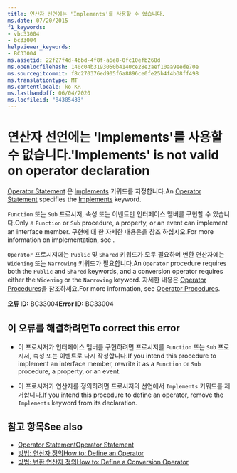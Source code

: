 ```yaml
---
title: 연산자 선언에는 'Implements'를 사용할 수 없습니다.
ms.date: 07/20/2015
f1_keywords:
- vbc33004
- bc33004
helpviewer_keywords:
- BC33004
ms.assetid: 22f27f4d-4bbd-4f8f-a6e8-0fc10efb268d
ms.openlocfilehash: 140c04b3193050b4140ce28e2aef10aa9eede70e
ms.sourcegitcommit: f8c270376ed905f6a8896ce0fe25b4f4b38ff498
ms.translationtype: MT
ms.contentlocale: ko-KR
ms.lasthandoff: 06/04/2020
ms.locfileid: "84385433"
---
```

# <a name="implements-is-not-valid-on-operator-declaration"></a><span data-ttu-id="18109-102">연산자 선언에는 'Implements'를 사용할 수 없습니다.</span><span class="sxs-lookup"><span data-stu-id="18109-102">'Implements' is not valid on operator declaration</span></span>
<span data-ttu-id="18109-103">[Operator Statement](../language-reference/statements/operator-statement.md) 은 [Implements](../language-reference/statements/implements-clause.md) 키워드를 지정합니다.</span><span class="sxs-lookup"><span data-stu-id="18109-103">An [Operator Statement](../language-reference/statements/operator-statement.md) specifies the [Implements](../language-reference/statements/implements-clause.md) keyword.</span></span>  
  
 <span data-ttu-id="18109-104">`Function` 또는 `Sub` 프로시저, 속성 또는 이벤트만 인터페이스 멤버를 구현할 수 있습니다.</span><span class="sxs-lookup"><span data-stu-id="18109-104">Only a `Function` or `Sub` procedure, a property, or an event can implement an interface member.</span></span> <span data-ttu-id="18109-105">구현에 대 한 자세한 내용은을 참조 하십시오.</span><span class="sxs-lookup"><span data-stu-id="18109-105">For more information on implementation, see .</span></span>  
  
 <span data-ttu-id="18109-106">`Operator` 프로시저에는 `Public` 및 `Shared` 키워드가 모두 필요하며 변환 연산자에는 `Widening` 또는 `Narrowing` 키워드가 필요합니다.</span><span class="sxs-lookup"><span data-stu-id="18109-106">An `Operator` procedure requires both the `Public` and `Shared` keywords, and a conversion operator requires either the `Widening` or the `Narrowing` keyword.</span></span> <span data-ttu-id="18109-107">자세한 내용은 [Operator Procedures](../programming-guide/language-features/procedures/operator-procedures.md)을 참조하세요.</span><span class="sxs-lookup"><span data-stu-id="18109-107">For more information, see [Operator Procedures](../programming-guide/language-features/procedures/operator-procedures.md).</span></span>  
  
 <span data-ttu-id="18109-108">**오류 ID:** BC33004</span><span class="sxs-lookup"><span data-stu-id="18109-108">**Error ID:** BC33004</span></span>  
  
## <a name="to-correct-this-error"></a><span data-ttu-id="18109-109">이 오류를 해결하려면</span><span class="sxs-lookup"><span data-stu-id="18109-109">To correct this error</span></span>  
  
- <span data-ttu-id="18109-110">이 프로시저가 인터페이스 멤버를 구현하려면 프로시저를 `Function` 또는 `Sub` 프로시저, 속성 또는 이벤트로 다시 작성합니다.</span><span class="sxs-lookup"><span data-stu-id="18109-110">If you intend this procedure to implement an interface member, rewrite it as a `Function` or `Sub` procedure, a property, or an event.</span></span>  
  
- <span data-ttu-id="18109-111">이 프로시저가 연산자를 정의하려면 프로시저의 선언에서 `Implements` 키워드를 제거합니다.</span><span class="sxs-lookup"><span data-stu-id="18109-111">If you intend this procedure to define an operator, remove the `Implements` keyword from its declaration.</span></span>  
  
## <a name="see-also"></a><span data-ttu-id="18109-112">참고 항목</span><span class="sxs-lookup"><span data-stu-id="18109-112">See also</span></span>

- [<span data-ttu-id="18109-113">Operator Statement</span><span class="sxs-lookup"><span data-stu-id="18109-113">Operator Statement</span></span>](../language-reference/statements/operator-statement.md)
- [<span data-ttu-id="18109-114">방법: 연산자 정의</span><span class="sxs-lookup"><span data-stu-id="18109-114">How to: Define an Operator</span></span>](../programming-guide/language-features/procedures/how-to-define-an-operator.md)
- [<span data-ttu-id="18109-115">방법: 변환 연산자 정의</span><span class="sxs-lookup"><span data-stu-id="18109-115">How to: Define a Conversion Operator</span></span>](../programming-guide/language-features/procedures/how-to-define-a-conversion-operator.md)
